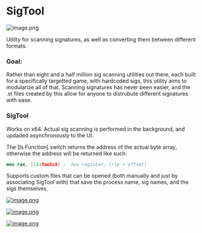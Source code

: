 # SigTool
![image.png](https://s31.postimg.org/9ekrz81zv/image.png)

Utility for scanning signatures, as well as 
converting them between different formats.  

### Goal:

Rather than eight and a half million sig scanning utilities out there, 
each built for a specifically targetted game, with hardcoded sigs, 
this utility aims to modularize all of that.  Scanning signatures 
has never been easier, and the .st files created by this allow for 
anyone to distrubute different signatures with ease.

### SigTool

Works on x64.  Actual sig scanning is performed in the background, 
and updaded asynchronously to the UI.

The \[Is Function\] switch returns the address of the actual 
byte array, otherwise the address will be returned like such:

```nasm
mov rax, [143fae5c8] ;  mov register, [rip + offset]
```

Supports custom files that can be opened (both manually and just by 
associating SigTool with) that save the process name, sig names, and the 
sigs themselves.

[![image.png](https://s18.postimg.org/p70lf08mh/image.png)](https://postimg.org/image/5p5xz2bol/)


[![image.png](https://s18.postimg.org/jk48h6iux/image.png)](https://postimg.org/image/4beb3ep6d/)

[![image.png](https://s18.postimg.org/lbx7c44sp/image.png)](https://postimg.org/image/50x3fssat/)


